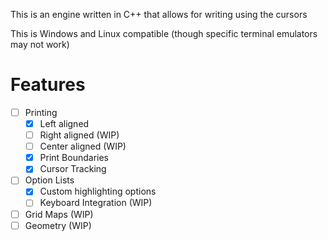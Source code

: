 This is an engine written in C++ that allows for writing using the cursors

This is Windows and Linux compatible (though specific terminal emulators may not work)

# Features
- [ ] Printing
  - [X] Left aligned
  - [ ] Right aligned (WIP)
  - [ ] Center aligned (WIP)
  - [X] Print Boundaries
  - [X] Cursor Tracking
- [ ] Option Lists
  - [X] Custom highlighting options
  - [ ] Keyboard Integration (WIP)
- [ ] Grid Maps (WIP)
- [ ] Geometry (WIP)
